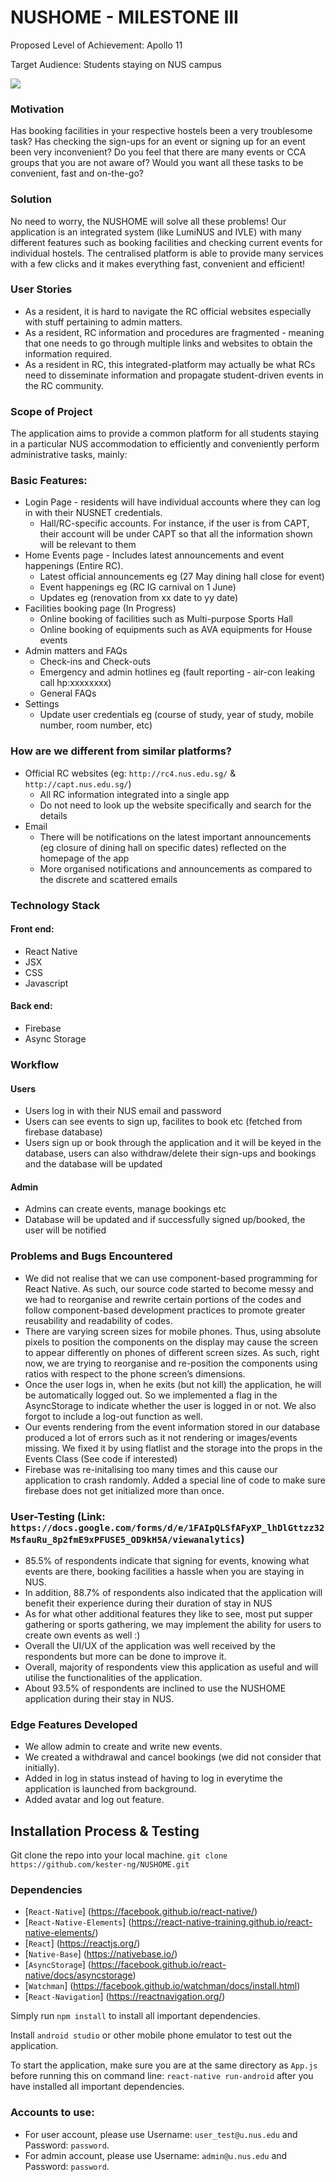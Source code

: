 

# NUSHOME - MILESTONE III
Proposed Level of Achievement: Apollo 11

Target Audience: Students staying on NUS campus

<img src="https://i.ibb.co/zbxhT5h/Poster-ms2.png"/>


### Motivation
Has booking facilities in your respective hostels been a very troublesome task? Has checking the sign-ups for an event or signing up for an event been very inconvenient? Do you feel that there are many events or CCA groups that you are not aware of? Would you want all these tasks to be convenient, fast and on-the-go? 


### Solution
No need to worry, the NUSHOME will solve all these problems! Our application is an integrated system (like LumiNUS and IVLE) with many different features such as booking facilities and checking current events for individual hostels. The centralised platform is able to provide many services with a few clicks and it makes everything fast, convenient and efficient!


### User Stories
- As a resident, it is hard to navigate the RC official websites especially with stuff pertaining to admin matters.
- As a resident, RC information and procedures are fragmented - meaning that one needs to go through multiple links and websites to obtain the information  required.
- As a resident in RC, this integrated-platform may actually be what RCs need to disseminate information and propagate student-driven events in the RC community.


### Scope of Project
The application aims to provide a common platform for all students staying in a particular NUS accommodation to efficiently and conveniently perform administrative tasks, mainly:


### Basic Features:
- Login Page - residents will have individual accounts where they can log in with their NUSNET credentials.
    - Hall/RC-specific accounts. For instance, if the user is from CAPT, their account will be under CAPT so that all the information shown will be relevant to them
- Home Events page - Includes latest announcements and event happenings (Entire RC).
    - Latest official announcements eg (27 May dining hall close for event)
    - Event happenings eg (RC IG carnival on 1 June)
    - Updates eg (renovation from xx date to yy date)
- Facilities booking page (In Progress)
    - Online booking of facilities such as Multi-purpose Sports Hall
    - Online booking of equipments such as AVA equipments for House events
- Admin matters and FAQs
	 - Check-ins and Check-outs
    - Emergency and admin hotlines eg (fault reporting - air-con leaking call hp:xxxxxxxx)
    - General FAQs
- Settings
    - Update user credentials eg (course of study, year of study, mobile number, room number, etc)


### How are we different from similar platforms?
- Official RC websites (eg: `http://rc4.nus.edu.sg/` & `http://capt.nus.edu.sg/`)
    - All RC information integrated into a single app
    - Do not need to look up the website specifically and search for the details
- Email
    - There will be notifications on the latest important announcements (eg closure of dining hall on specific dates) reflected on the homepage of the app
    - More organised notifications and announcements as compared to the discrete and scattered emails

### Technology Stack
#### Front end:
- React Native
- JSX
- CSS 
- Javascript

#### Back end:
- Firebase
- Async Storage


### Workflow
#### Users
- Users log in with their NUS email and password
- Users can see events to sign up, facilites to book etc (fetched from firebase database)
- Users sign up or book through the application and it will be keyed in the database, users can also withdraw/delete their sign-ups and bookings and the database will be updated

#### Admin
- Admins can create events, manage bookings etc
- Database will be updated and if successfully signed up/booked, the user will be notified


### Problems and Bugs Encountered 
- We did not realise that we can use component-based programming for React Native. As such, our source code started to become messy and we had to reorganise and rewrite certain portions of the codes and follow component-based development practices to promote greater reusability and readability of codes.
- There are varying screen sizes for mobile phones. Thus, using absolute pixels to position the components on the display may cause the screen to appear differently on phones of different screen sizes. As such, right now, we are trying to reorganise and re-position the components using ratios with respect to the phone screen’s dimensions.
- Once the user logs in, when he exits (but not kill) the application, he will be automatically logged out. So we implemented a flag in the AsyncStorage to indicate whether the user is logged in or not. We also forgot to include a log-out function as well.
- Our events rendering from the event information stored in our database produced a lot of errors such as it not rendering or images/events missing. We fixed it by using flatlist and the storage into the props in the Events Class (See code if interested)
- Firebase was re-initalising too many times and this cause our application to crash randomly. Added a special line of code to make sure firebase does not get initialized more than once.


### User-Testing (Link: `https://docs.google.com/forms/d/e/1FAIpQLSfAFyXP_lhDlGttzz32MsfauRu_8p2fmE9xPFUSE5_OD9kH5A/viewanalytics`)
- 85.5% of respondents indicate that signing for events, knowing what events are there, booking facilities a hassle when you are staying in NUS.
- In addition, 88.7% of respondents also indicated that the application will benefit their experience during their duration of stay in NUS
- As for what other additional features they like to see, most put supper gathering or sports gathering, we may implement the ability for users to create own events as well :)
- Overall the UI/UX of the application was well received by the respondents but more can be done to improve it.
- Overall, majority of respondents view this application as useful and will utilise the functionalities of the application.
- About 93.5% of respondents are inclined to use the NUSHOME application during their stay in NUS.

### Edge Features Developed
- We allow admin to create and write new events.
- We created a withdrawal and cancel bookings (we did not consider that initially).
- Added in log in status instead of having to log in everytime the application is launched from background.
- Added avatar and log out feature.

## Installation Process & Testing

Git clone the repo into your local machine. `git clone https://github.com/kester-ng/NUSHOME.git`

### Dependencies
- [`React-Native`] (https://facebook.github.io/react-native/)
- [`React-Native-Elements`] (https://react-native-training.github.io/react-native-elements/)
- [`React`] (https://reactjs.org/)
- [`Native-Base`] (https://nativebase.io/)
- [`AsyncStorage`] (https://facebook.github.io/react-native/docs/asyncstorage)
- [`Watchman`] (https://facebook.github.io/watchman/docs/install.html)
- [`React-Navigation`] (https://reactnavigation.org/)

Simply run `npm install` to install all important dependencies.

Install `android studio` or other mobile phone emulator to test out the application.

To start the application, make sure you are at the same directory as `App.js` before running this on command line: `react-native run-android` after you have installed all important dependencies.

### Accounts to use:
- For user account, please use Username: `user_test@u.nus.edu` and Password: `password`.
- For admin account, please use Username: `admin@u.nus.edu` and Password: `password`.













 














